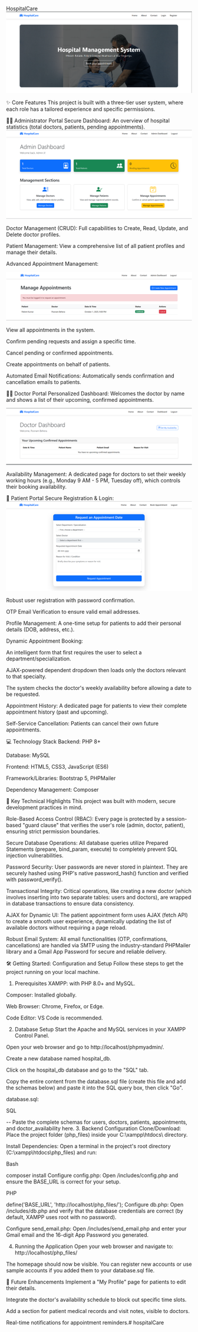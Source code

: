 HospitalCare
![alt text](image.png)


✨ Core Features
This project is built with a three-tier user system, where each role has a tailored experience and specific permissions.

👨‍💼 Administrator Portal
Secure Dashboard: An overview of hospital statistics (total doctors, patients, pending appointments).
![alt text](image-1.png)

Doctor Management (CRUD): Full capabilities to Create, Read, Update, and Delete doctor profiles.

Patient Management: View a comprehensive list of all patient profiles and manage their details.

Advanced Appointment Management:

![alt text](image-2.png)

View all appointments in the system.

Confirm pending requests and assign a specific time.

Cancel pending or confirmed appointments.

Create appointments on behalf of patients.

Automated Email Notifications: Automatically sends confirmation and cancellation emails to patients.

👨‍⚕️ Doctor Portal
Personalized Dashboard: Welcomes the doctor by name and shows a list of their upcoming, confirmed appointments.

![alt text](image-3.png)

Availability Management: A dedicated page for doctors to set their weekly working hours (e.g., Monday 9 AM - 5 PM, Tuesday off), which controls their booking availability.

🙍 Patient Portal
Secure Registration & Login:
![alt text](image-4.png)

Robust user registration with password confirmation.

OTP Email Verification to ensure valid email addresses.

Profile Management: A one-time setup for patients to add their personal details (DOB, address, etc.).

Dynamic Appointment Booking:

An intelligent form that first requires the user to select a department/specialization.

AJAX-powered dependent dropdown then loads only the doctors relevant to that specialty.

The system checks the doctor's weekly availability before allowing a date to be requested.

Appointment History: A dedicated page for patients to view their complete appointment history (past and upcoming).

Self-Service Cancellation: Patients can cancel their own future appointments.

💻 Technology Stack
Backend: PHP 8+

Database: MySQL

Frontend: HTML5, CSS3, JavaScript (ES6)

Framework/Libraries: Bootstrap 5, PHPMailer

Dependency Management: Composer

🚀 Key Technical Highlights
This project was built with modern, secure development practices in mind.

Role-Based Access Control (RBAC): Every page is protected by a session-based "guard clause" that verifies the user's role (admin, doctor, patient), ensuring strict permission boundaries.

Secure Database Operations: All database queries utilize Prepared Statements (prepare, bind_param, execute) to completely prevent SQL injection vulnerabilities.

Password Security: User passwords are never stored in plaintext. They are securely hashed using PHP's native password_hash() function and verified with password_verify().

Transactional Integrity: Critical operations, like creating a new doctor (which involves inserting into two separate tables: users and doctors), are wrapped in database transactions to ensure data consistency.

AJAX for Dynamic UI: The patient appointment form uses AJAX (fetch API) to create a smooth user experience, dynamically updating the list of available doctors without requiring a page reload.

Robust Email System: All email functionalities (OTP, confirmations, cancellations) are handled via SMTP using the industry-standard PHPMailer library and a Gmail App Password for secure and reliable delivery.

🛠️ Getting Started: Configuration and Setup
Follow these steps to get the project running on your local machine.

1. Prerequisites
XAMPP: with PHP 8.0+ and MySQL.

Composer: Installed globally.

Web Browser: Chrome, Firefox, or Edge.

Code Editor: VS Code is recommended.

2. Database Setup
Start the Apache and MySQL services in your XAMPP Control Panel.

Open your web browser and go to http://localhost/phpmyadmin/.

Create a new database named hospital_db.

Click on the hospital_db database and go to the "SQL" tab.

Copy the entire content from the database.sql file (create this file and add the schemas below) and paste it into the SQL query box, then click "Go".

database.sql:

SQL

-- Paste the complete schemas for users, doctors, patients, appointments, and doctor_availability here.
3. Backend Configuration
Clone/Download: Place the project folder (php_files) inside your C:\xampp\htdocs\ directory.

Install Dependencies: Open a terminal in the project's root directory (C:\xampp\htdocs\php_files\) and run:

Bash

composer install
Configure config.php: Open /includes/config.php and ensure the BASE_URL is correct for your setup.

PHP

define('BASE_URL', 'http://localhost/php_files/');
Configure db.php: Open /includes/db.php and verify that the database credentials are correct (by default, XAMPP uses root with no password).

Configure send_email.php: Open /includes/send_email.php and enter your Gmail email and the 16-digit App Password you generated.

4. Running the Application
Open your web browser and navigate to: http://localhost/php_files/

The homepage should now be visible. You can register new accounts or use sample accounts if you added them to your database.sql file.

🔮 Future Enhancements
Implement a "My Profile" page for patients to edit their details.

Integrate the doctor's availability schedule to block out specific time slots.

Add a section for patient medical records and visit notes, visible to doctors.

Real-time notifications for appointment reminders.#   h o s p i t a l C a r e 
 
 